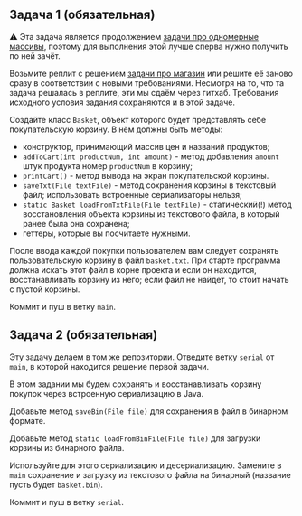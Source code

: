 ## Задача 1 (обязательная)

:warning: Эта задача является продолжением [задачи про одномерные массивы](https://replit.com/@AlexeyPanfilov/0622-Arrays-Home-Work#Main.java), поэтому для выполнения этой лучше сперва нужно получить по ней зачёт.

Возьмите реплит с решением [задачи про магазин](https://replit.com/@AlexeyPanfilov/0622-Arrays-Home-Work#Main.java) или решите её заново сразу в соответствии с новыми требованиями.
Несмотря на то, что та задача решалась в реплите, эти мы сдаём через гитхаб.
Требования исходного условия задания сохраняются и в этой задаче.

Создайте класс `Basket`, объект которого будет представлять себе покупательскую корзину. В нём должны быть методы:
* конструктор, принимающий массив цен и названий продуктов;
* `addToCart(int productNum, int amount)` - метод добавления `amount` штук продукта номер `productNum` в корзину;
* `printCart()` - метод вывода на экран покупательской корзины.
* `saveTxt(File textFile)` - метод сохранения корзины в текстовый файл; использовать встроенные сериализаторы нельзя;
* `static Basket loadFromTxtFile(File textFile)` - статический(!) метод восстановления объекта корзины из текстового файла, в который ранее была она сохранена;
* геттеры, которые вы посчитаете нужными.

После ввода каждой покупки пользователем вам следует сохранять пользовательскую корзину в файл `basket.txt`. 
При старте программа должна искать этот файл в корне проекта и если он находится, восстанавливать корзину из него; если файл не найдет, то стоит начать с пустой корзины.

Коммит и пуш в ветку `main`.

## Задача 2 (обязательная)

Эту задачу делаем в том же репозитории. Отведите ветку `serial` от `main`, в которой находится решение первой задачи.

В этом задании мы будем сохранять и восстанавливать корзину покупок через встроенную сериализацию в Java.

Добавьте метод `saveBin(File file)` для сохранения в файл в бинарном формате.

Добавьте метод `static loadFromBinFile(File file)` для загрузки корзины из бинарного файла.

Используйте для этого сериализацию и десериализацию.
Замените в `main` сохранение и загрузку из текстового файла на бинарный (название пусть будет `basket.bin`).

Коммит и пуш в ветку `serial`.
